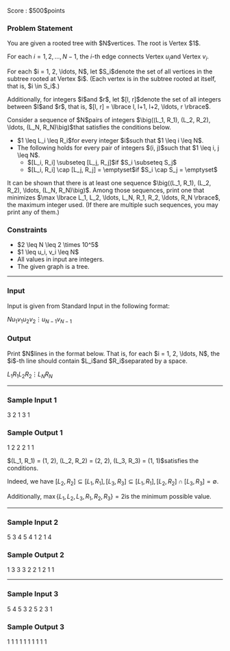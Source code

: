 
<div>

<span>

<span>

<p>
Score : $500$points
</p>

<div>

<section>

### **Problem Statement**

<p>
You are given a rooted tree with $N$vertices. The root is Vertex $1$.

For each $i = 1, 2, \ldots, N-1$, the $i$-th edge connects Vertex $u_i$and Vertex $v_i$.
</p>

<p>
For each $i = 1, 2, \ldots, N$, let $S_i$denote the set of all vertices in the subtree rooted at Vertex $i$. (Each vertex is in the subtree rooted at itself, that is, $i \in S_i$.)
</p>

<p>
Additionally, for integers $l$and $r$, let $[l, r]$denote the set of all integers between $l$and $r$, that is, $[l, r] = \lbrace l, l+1, l+2, \ldots, r \rbrace$.
</p>

<p>
Consider a sequence of $N$pairs of integers $\big((L_1, R_1), (L_2, R_2), \ldots, (L_N, R_N)\big)$that satisfies the conditions below.
</p>

<ul>

<li>
$1 \leq L_i \leq R_i$for every integer $i$such that $1 \leq i \leq N$.
</li>

<li>
The following holds for every pair of integers $(i, j)$such that $1 \leq i, j \leq N$.
<ul>

<li>
$[L_i, R_i] \subseteq [L_j, R_j]$if $S_i \subseteq S_j$
</li>

<li>
$[L_i, R_i] \cap [L_j, R_j] = \emptyset$if $S_i \cap S_j = \emptyset$
</li>

</ul>

</li>

</ul>

<p>
It can be shown that there is at least one sequence $\big((L_1, R_1), (L_2, R_2), \ldots, (L_N, R_N)\big)$.
Among those sequences, print one that minimizes $\max \lbrace L_1, L_2, \ldots, L_N, R_1, R_2, \ldots, R_N \rbrace$, the maximum integer used. (If there are multiple such sequences, you may print any of them.)
</p>

</section>

</div>

<div>

<section>

### **Constraints**

<ul>

<li>
$2 \leq N \leq 2 \times 10^5$
</li>

<li>
$1 \leq u_i, v_i \leq N$
</li>

<li>
All values in input are integers.
</li>

<li>
The given graph is a tree.
</li>

</ul>

</section>

</div>

---

<div>

<div>

<section>

### **Input**

<p>
Input is given from Standard Input in the following format:
</p>

<div>

$N$$u_1$$v_1$$u_2$$v_2$$\vdots$$u_{N-1}$$v_{N-1}$
</div>

</section>

</div>

<div>

<section>

### **Output**

<p>
Print $N$lines in the format below. That is, for each $i = 1, 2, \ldots, N$, the $i$-th line should contain $L_i$and $R_i$separated by a space.
</p>

<div>

$L_1$$R_1$$L_2$$R_2$$\vdots$$L_N$$R_N$
</div>

</section>

</div>

</div>

---

<div>

<section>

### **Sample Input 1**

<div>

3
2 1
3 1

</div>

</section>

</div>

<div>

<section>

### **Sample Output 1**

<div>

1 2
2 2
1 1

</div>

<p>
$(L_1, R_1) = (1, 2), (L_2, R_2) = (2, 2), (L_3, R_3) = (1, 1)$satisfies the conditions.

Indeed, we have $[L_2, R_2] \subseteq [L_1, R_1], [L_3, R_3] \subseteq [L_1, R_1], [L_2, R_2] \cap [L_3, R_3] = \emptyset$.

Additionally, $\max \lbrace L_1, L_2, L_3, R_1, R_2, R_3 \rbrace = 2$is the minimum possible value.
</p>

</section>

</div>

---

<div>

<section>

### **Sample Input 2**

<div>

5
3 4
5 4
1 2
1 4

</div>

</section>

</div>

<div>

<section>

### **Sample Output 2**

<div>

1 3
3 3
2 2
1 2
1 1

</div>

</section>

</div>

---

<div>

<section>

### **Sample Input 3**

<div>

5
4 5
3 2
5 2
3 1

</div>

</section>

</div>

<div>

<section>

### **Sample Output 3**

<div>

1 1
1 1
1 1
1 1
1 1

</div>

</section>

</div>

</span>

</span>

</div>
